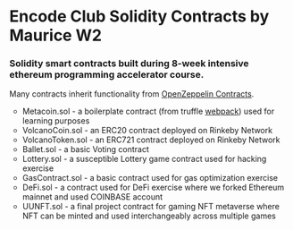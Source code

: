 <h1>Encode Club Solidity Contracts by Maurice W2</h1>

<h3>Solidity smart contracts built during 8-week intensive ethereum programming accelerator course.</h3>

<p>Many contracts inherit functionality from 
<a href="https://github.com/OpenZeppelin/openzeppelin-contracts/tree/master/contracts">OpenZeppelin Contracts</a>.</p>

<ul style="list-style-type:circle;">
    <li> Metacoin.sol - a boilerplate contract (from truffle <a href="https://www.trufflesuite.com/boxes/webpack">webpack</a>) used for learning purposes </li>
    <li> VolcanoCoin.sol - an ERC20 contract deployed on Rinkeby Network </li>
    <li> VolcanoToken.sol - an ERC721 contract deployed on Rinkeby Network </li>
    <li> Ballet.sol - a basic Voting contract </li>
    <li> Lottery.sol - a susceptible Lottery game contract used for hacking exercise </li>
    <li> GasContract.sol - a basic contract used for gas optimization exercise </li>
    <li> DeFi.sol - a contract used for DeFi exercise where we forked Ethereum mainnet and used COINBASE account </li>
    <li> UUNFT.sol - a final project contract for gaming NFT metaverse where NFT can be minted and used interchangeably across multiple games </li>
</ul>
